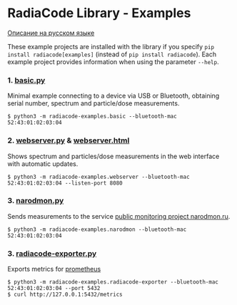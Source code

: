 # RadiaCode Library - Examples

[Описание на русском языке](README_ru.md)

These example projects are installed with the library if you specify `pip install radiacode[examples]` (instead of `pip install radiacode`).
Each example project provides information when using the parameter `--help`.

### 1. [basic.py](./basic.py)
Minimal example connecting to a device via USB or Bluetooth, obtaining serial number, spectrum and particle/dose measurements.
```
$ python3 -m radiacode-examples.basic --bluetooth-mac 52:43:01:02:03:04
```

### 2. [webserver.py](./webserver.py) & [webserver.html](./webserver.html)
Shows spectrum and particles/dose measurements in the web interface with automatic updates.
```
$ python3 -m radiacode-examples.webserver --bluetooth-mac 52:43:01:02:03:04 --listen-port 8080
```

### 3. [narodmon.py](./narodmon.py)
Sends measurements to the service [public monitoring project narodmon.ru](https://narodmon.ru).
```
$ python3 -m radiacode-examples.narodmon --bluetooth-mac 52:43:01:02:03:04
```

### 3. [radiacode-exporter.py](./radiacode-exporter.py)
Exports metrics for [prometheus](https://prometheus.io/)
```
$ python3 -m radiacode-examples.radiacode-exporter --bluetooth-mac 52:43:01:02:03:04 --port 5432
$ curl http://127.0.0.1:5432/metrics
```
